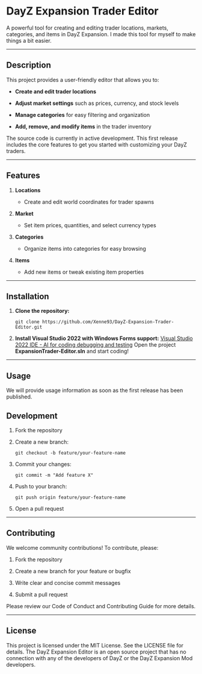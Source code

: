 

# DayZ Expansion Trader Editor

A powerful tool for creating and editing trader locations, markets, categories, and items in DayZ Expansion.
I made this tool for myself to make things a bit easier.

----------

## Description

This project provides a user-friendly editor that allows you to:

-   **Create and edit trader locations**
    
-   **Adjust market settings** such as prices, currency, and stock levels
    
-   **Manage categories** for easy filtering and organization
    
-   **Add, remove, and modify items** in the trader inventory
    

The source code is currently in active development. This first release includes the core features to get you started with customizing your DayZ traders.

----------

## Features

1.  **Locations**
    
    -   Create and edit world coordinates for trader spawns
        
2.  **Market**
    
    -   Set item prices, quantities, and select currency types
        
3.  **Categories**
    
    -   Organize items into categories for easy browsing
        
4.  **Items**
    
    -   Add new items or tweak existing item properties
        

----------

## Installation

1.  **Clone the repository:**
    
    ```
    git clone https://github.com/Xenne93/DayZ-Expansion-Trader-Editor.git
    ```
    
2.  **Install Visual Studio 2022 with Windows Forms support:**
		[Visual Studio 2022 IDE - AI for coding debugging and testing](https://visualstudio.microsoft.com/vs/)
		Open the project **ExpansionTrader-Editor.sln** and start coding!
    

----------

## Usage

We will provide usage information as soon as the first release has been published.
    
    


## Development

1.  Fork the repository
    
2.  Create a new branch:
    
    ```
    git checkout -b feature/your-feature-name
    ```
    
3.  Commit your changes:
    
    ```
    git commit -m "Add feature X"
    ```
    
4.  Push to your branch:
    
    ```
    git push origin feature/your-feature-name
    ```
    
5.  Open a pull request
    

----------

## Contributing

We welcome community contributions! To contribute, please:

1.  Fork the repository
    
2.  Create a new branch for your feature or bugfix
    
3.  Write clear and concise commit messages
    
4.  Submit a pull request
    

Please review our Code of Conduct and Contributing Guide for more details.

----------

## License

This project is licensed under the MIT License. See the LICENSE file for details.
The DayZ Expansion Editor is an open source project that has no connection with any of the developers of DayZ
or the DayZ Expansion Mod developers.
